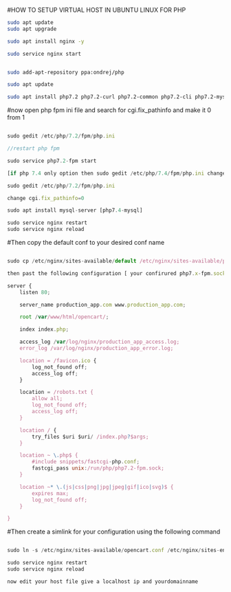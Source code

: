 #HOW TO SETUP VIRTUAL HOST IN UBUNTU LINUX FOR PHP
```bash
sudo apt update
sudo apt upgrade

sudo apt install nginx -y

sudo service nginx start


sudo add-apt-repository ppa:ondrej/php

sudo apt update

sudo apt install php7.2 php7.2-curl php7.2-common php7.2-cli php7.2-mysql php7.2-mbstring php7.2-fpm php7.2-xml php7.2-zip php7.2-gd php7.2-common php7.2-intl php7.2-bcmath -y

```


#now open php fpm ini file and search for cgi.fix_pathinfo and make it 0 from 1

```javascript

sudo gedit /etc/php/7.2/fpm/php.ini

//restart php fpm 

sudo service php7.2-fpm start

[if php 7.4 only option then sudo gedit /etc/php/7.4/fpm/php.ini change cgi.fix_pathinfo=0 then sudo service php7.4-fpm start]

sudo gedit /etc/php/7.2/fpm/php.ini

change cgi.fix_pathinfo=0

sudo apt install mysql-server [php7.4-mysql]

sudo service nginx restart
sudo service nginx reload

```


#Then copy the default conf to your desired conf name

```javascript

sudo cp /etc/nginx/sites-available/default /etc/nginx/sites-available/production_app.conf

then past the following configuration [ your confirured php7.x-fpm.sock connection  ]

server {
    listen 80;

    server_name production_app.com www.production_app.com;

    root /var/www/html/opencart/;

    index index.php;

    access_log /var/log/nginx/production_app_access.log;
    error_log /var/log/nginx/production_app_error.log;

    location = /favicon.ico {
        log_not_found off;
        access_log off;
    }

    location = /robots.txt {
        allow all;
        log_not_found off;
        access_log off;
    }

    location / {
        try_files $uri $uri/ /index.php?$args;
    }

    location ~ \.php$ {
        #include snippets/fastcgi-php.conf;
        fastcgi_pass unix:/run/php/php7.2-fpm.sock;
    }

    location ~* \.(js|css|png|jpg|jpeg|gif|ico|svg)$ {
        expires max;
        log_not_found off;
    }

}

```


#Then create a simlink for your configuration using the following command
```javascript

sudo ln -s /etc/nginx/sites-available/opencart.conf /etc/nginx/sites-enabled/ 

sudo service nginx restart
sudo service nginx reload

now edit your host file give a localhost ip and yourdomainname

```
